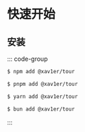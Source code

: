 <!-- markdownlint-disable -->
# 快速开始

## 安装

::: code-group

```sh [npm]
$ npm add @xav1er/tour
```

```sh [pnpm]
$ pnpm add @xav1er/tour
```

```sh [yarn]
$ yarn add @xav1er/tour
```

```sh [bun]
$ bun add @xav1er/tour
```

:::
